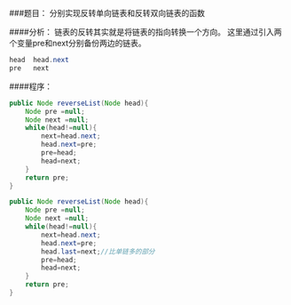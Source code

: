 ###题目：
分别实现反转单向链表和反转双向链表的函数

####分析：
链表的反转其实就是将链表的指向转换一个方向。
这里通过引入两个变量pre和next分别备份两边的链表。

```java
head  head.next
pre   next
```

####程序：
```java
public Node reverseList(Node head){
    Node pre =null;
    Node next =null;
    while(head!=null){
        next=head.next;
        head.next=pre;
        pre=head;
        head=next;
    }
    return pre;
}
```

```java
public Node reverseList(Node head){
    Node pre =null;
    Node next =null;
    while(head!=null){
        next=head.next;
        head.next=pre;
        head.last=next;//比单链多的部分
        pre=head;
        head=next;
    }
    return pre;
}

```